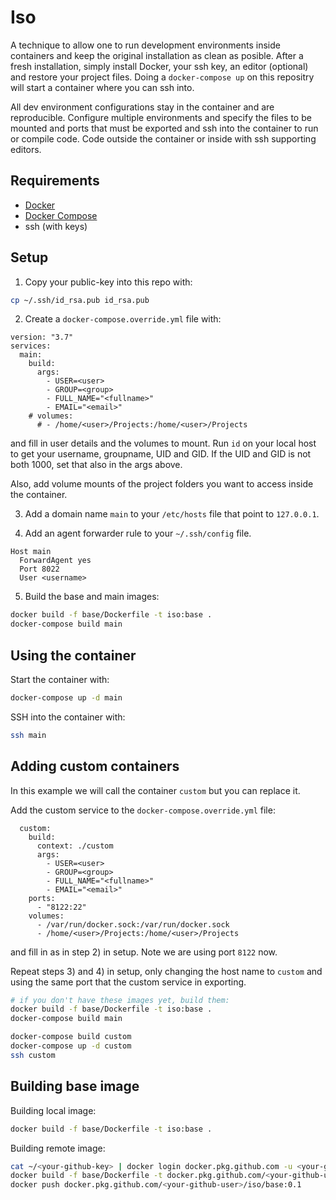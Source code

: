 # Iso

A technique to allow one to run development environments inside containers and
keep the original installation as clean as posible. After a fresh installation,
simply install Docker, your ssh key, an editor (optional) and restore your
project files. Doing a `docker-compose up` on this repositry will start a
container where you can ssh into.

All dev environment configurations stay in the container and are reproducible.
Configure multiple environments and specify the files to be mounted and ports
that must be exported and ssh into the container to run or compile code. Code
outside the container or inside with ssh supporting editors. 

## Requirements

- [Docker](https://docs.docker.com/get-docker/)
- [Docker Compose](https://docs.docker.com/compose/install/)
- ssh (with keys)

## Setup

1) Copy your public-key into this repo with:

```bash
cp ~/.ssh/id_rsa.pub id_rsa.pub
```

2) Create a `docker-compose.override.yml` file with:

```none
version: "3.7"
services:
  main:
    build:
      args:
        - USER=<user>
        - GROUP=<group>
        - FULL_NAME="<fullname>"
        - EMAIL="<email>"
    # volumes:
      # - /home/<user>/Projects:/home/<user>/Projects
```

and fill in user details and the volumes to mount. Run `id` on your local host
to get your username, groupname, UID and GID. If the UID and GID is not both
1000, set that also in the args above.

Also, add volume mounts of the project folders you want to access inside the
container.

3) Add a domain name `main` to your `/etc/hosts` file that point to `127.0.0.1`.

4) Add an agent forwarder rule to your `~/.ssh/config` file.

```ssh
Host main
  ForwardAgent yes
  Port 8022
  User <username>
```

5) Build the base and main images:

```bash
docker build -f base/Dockerfile -t iso:base .
docker-compose build main
```

## Using the container

Start the container with:

```bash
docker-compose up -d main
```

SSH into the container with:

```bash
ssh main
```

## Adding custom containers

In this example we will call the container `custom` but you can replace it.

Add the custom service to the `docker-compose.override.yml` file:

```none
  custom:
    build:
      context: ./custom
      args:
        - USER=<user>
        - GROUP=<group>
        - FULL_NAME="<fullname>"
        - EMAIL="<email>"
    ports:
      - "8122:22"
    volumes:
      - /var/run/docker.sock:/var/run/docker.sock
      - /home/<user>/Projects:/home/<user>/Projects
```

and fill in as in step 2) in setup. Note we are using port `8122` now.

Repeat steps 3) and 4) in setup, only changing the host name to `custom` and
using the same port that the custom service in exporting.

```bash
# if you don't have these images yet, build them:
docker build -f base/Dockerfile -t iso:base .
docker-compose build main

docker-compose build custom
docker-compose up -d custom
ssh custom
```

## Building base image

Building local image:

```bash
docker build -f base/Dockerfile -t iso:base .
```

Building remote image:

```bash
cat ~/<your-github-key> | docker login docker.pkg.github.com -u <your-github-user> --password-stdin
docker build -f base/Dockerfile -t docker.pkg.github.com/<your-github-user>/iso/base:0.1 .
docker push docker.pkg.github.com/<your-github-user>/iso/base:0.1
```
